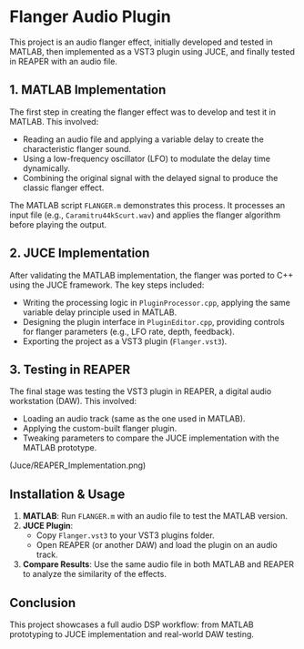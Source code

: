 # Flanger Audio Plugin

This project is an audio flanger effect, initially developed and tested in MATLAB, then implemented as a VST3 plugin using JUCE, and finally tested in REAPER with an audio file.

## 1. MATLAB Implementation

The first step in creating the flanger effect was to develop and test it in MATLAB. This involved:

- Reading an audio file and applying a variable delay to create the characteristic flanger sound.
- Using a low-frequency oscillator (LFO) to modulate the delay time dynamically.
- Combining the original signal with the delayed signal to produce the classic flanger effect.

The MATLAB script `FLANGER.m` demonstrates this process. It processes an input file (e.g., `Caramitru44kScurt.wav`) and applies the flanger algorithm before playing the output.

## 2. JUCE Implementation

After validating the MATLAB implementation, the flanger was ported to C++ using the JUCE framework. The key steps included:

- Writing the processing logic in `PluginProcessor.cpp`, applying the same variable delay principle used in MATLAB.
- Designing the plugin interface in `PluginEditor.cpp`, providing controls for flanger parameters (e.g., LFO rate, depth, feedback).
- Exporting the project as a VST3 plugin (`Flanger.vst3`).

## 3. Testing in REAPER

The final stage was testing the VST3 plugin in REAPER, a digital audio workstation (DAW). This involved:

- Loading an audio track (same as the one used in MATLAB).
- Applying the custom-built flanger plugin.
- Tweaking parameters to compare the JUCE implementation with the MATLAB prototype.

(Juce/REAPER_Implementation.png)

## Installation & Usage

1. **MATLAB**: Run `FLANGER.m` with an audio file to test the MATLAB version.
2. **JUCE Plugin**:
   - Copy `Flanger.vst3` to your VST3 plugins folder.
   - Open REAPER (or another DAW) and load the plugin on an audio track.
3. **Compare Results**: Use the same audio file in both MATLAB and REAPER to analyze the similarity of the effects.

## Conclusion

This project showcases a full audio DSP workflow: from MATLAB prototyping to JUCE implementation and real-world DAW testing.
